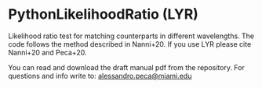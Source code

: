 # PythonLikelihoodRatio (LYR)
Likelihood ratio test for matching counterparts in different wavelengths. The code follows the method described in Nanni+20.
If you use LYR please cite Nanni+20 and Peca+20.

You can read and download the draft manual pdf from the repository.
For questions and info write to: alessandro.peca@miami.edu
